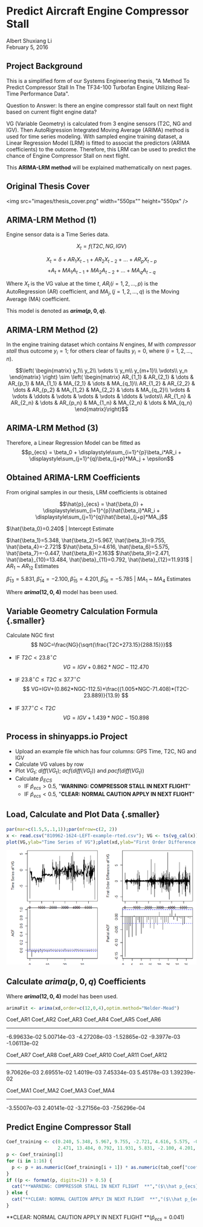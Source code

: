 # Predict Aircraft Engine Compressor Stall
Albert Shuxiang Li  
February 5, 2016  

## Project Background

This is a simplified form of our Systems Engineering thesis, "A Method To Predict Compressor Stall In The TF34-100 Turbofan Engine Utilizing Real-Time Performance Data". 

Question to Answer: Is there an engine compressor stall fault on next flight based on current flight engine data?

VG (Variable Geometry) is calculated from 3 engine sensors (T2C, NG and IGV). Then AutoRigression Integrated Moving Average (ARIMA) method is used for time series modeling. With sampled engine training dataset, a Linear Regression Model (LRM) is fitted to associat the predictors (ARIMA coefficients) to the outcome. Therefore, this LRM can be used to predict the chance of Engine Compressor Stall on next flight.

This **ARIMA-LRM method** will be explained mathematically on next pages. 

## Original Thesis Cover
<img src="images/thesis_cover.png" width="550px"" height="550px" />

## ARIMA-LRM Method  (1)
Engine sensor data is a Time Series data.

$$X_t = f(T2C, NG, IGV)$$

$$X_t = \delta + AR_1X_{t-1} + AR_2X_{t-2} + ... + AR_pX_{t-p}$$
$$+ A_t + MA_1A_{t-1} + MA_2A_{t-2} + ... + MA_qA_{t-q}$$

Where $X_t$ is the VG value at the time $t$, $AR_i(i=1,2, ..., p)$ is the AutoRegression (AR) coefficient, and $MA_j, (j=1,2, ..., q)$ is the Moving Average (MA) coefficient. 

This model is denoted as **$arima(p,0,q)$**. 

## ARIMA-LRM Method  (2)
In the engine training dataset which contains $N$ engines, $M$ with _compressor stall_ thus outcome $y_i=1$; for others clear of faults $y_i=0$, where $(i=1,2,...,n)$.

$$\left(
\begin{matrix}
y_1\\
y_2\\
\vdots \\
y_m\\
y_{m+1}\\
\vdots\\
y_n
\end{matrix}
\right) \sim \left(
\begin{matrix}
AR_{1_1} & AR_{2_1} & \dots & AR_{p_1} & MA_{1_1} & MA_{2_1} & \dots & MA_{q_1}\\
AR_{1_2} & AR_{2_2} & \dots & AR_{p_2} & MA_{1_2} & MA_{2_2} & \dots & MA_{q_2}\\
\vdots    & \vdots    & \ddots & \vdots    & \vdots    & \vdots    & \ddots & \vdots\\
AR_{1_n} & AR_{2_n} & \dots & AR_{p_n} & MA_{1_n} & MA_{2_n} & \dots & MA_{q_n}
\end{matrix}\right)$$

## ARIMA-LRM Method  (3)
Therefore, a Linear Regression Model can be fitted as 
$$p_{ecs} = \beta_0 + \displaystyle\sum_{i=1}^{p}\beta_i*AR_i + \displaystyle\sum_{j=1}^{q}\beta_{j+p}*MA_j + \epsilon$$

## Obtained ARIMA-LRM Coefficients
From original samples in our thesis, LRM coefficients is obtained

$$\hat{p}_{ecs} = \hat{\beta_0} + \displaystyle\sum_{i=1}^{p}\hat{\beta_i}*AR_i + \displaystyle\sum_{j=1}^{q}\hat{\beta}_{j+p}*MA_j$$

$\hat{\beta_0}=0.240$ | Intercept Estimate

$\hat{\beta_1}=5.348, \hat{\beta_2}=5.967, \hat{\beta_3}=9.755, \hat{\beta_4}=-2.721$
$\hat{\beta_5}=4.616, \hat{\beta_6}=5.575, \hat{\beta_7}=-0.447, \hat{\beta_8}=2.163$
$\hat{\beta_9}=2.471, \hat{\beta}_{10}=13.484, \hat{\beta}_{11}=0.792, \hat{\beta}_{12}=11.931$
| $AR_1$ ~ $AR_{12}$ Estimates

$\hat{\beta}_{13}=5.831, \hat{\beta}_{14}=-2.100, \hat{\beta}_{15}=4.201, \hat{\beta}_{16}=-5.785$
| $MA_1$ ~ $MA_4$ Estimates

Where **$arima(12, 0, 4)$** model has been used.

## Variable Geometry Calculation Formula {.smaller}
Calculate NGC first
$$ NGC=\frac{NG}{\sqrt{\frac{T2C+273.15}{288.15}}}$$

- IF $T2C < 23.8^\circ C$
$$  VG=IGV+0.862*NGC-112.470 $$

- IF $23.8^\circ C \leq T2C \leq 37.7^\circ C$
$$  VG=IGV+(0.862*NGC-112.5)+\frac{(1.005*NGC-71.408)*(T2C-23.889)}{13.9} $$

- IF $37.7^\circ C < T2C$
$$  VG=IGV+1.439*NGC-150.898 $$

## Process in shinyapps.io Project
- Upload an example file which has four columns: GPS Time, T2C, NG and IGV
- Calculate VG values by row
- Plot $VG_t$; $diff(VG_t)$; $acf(diff(VG_t))$ and $pacf(diff(VG_t))$
- Calculate $\hat{p}_{ECS}$
    + IF $\hat{p}_{ecs}>0.5$, "**WARNING: COMPRESSOR STALL IN NEXT FLIGHT**"
    + IF $\hat{p}_{ecs}<0.5$, "**CLEAR: NORMAL CAUTION APPLY IN NEXT FLIGHT**"

## Load, Calculate and Plot Data {.smaller}



```r
par(mar=c(1.5,5,.1,1));par(mfrow=c(2, 2))
x <- read.csv("810962-1624-LEFT-example-rted.csv"); VG <- ts(vg_cal(x)); xd <- diff(VG)
plot(VG,ylab="Time Series of VG");plot(xd,ylab="First Order Difference of VG");acf(xd); pacf(xd)
```

![](Engine_Project_files/figure-html/4figures-1.png)

## Calculate $arima(p,0,q)$ Coefficients
Where **$arima(12, 0, 4)$** model has been used.


```r
arimaFit <- arima(xd,order=c(12,0,4),optim.method="Nelder-Mead")
```

Coef_AR1       Coef_AR2      Coef_AR3       Coef_AR4       Coef_AR5      Coef_AR6     
-------------  ------------  -------------  -------------  ------------  -------------
-6.99633e-02   5.00714e-03   -4.27208e-03   -1.52865e-02   -9.3977e-03   -1.06113e-02 



Coef_AR7      Coef_AR8      Coef_AR9     Coef_AR10     Coef_AR11     Coef_AR12   
------------  ------------  -----------  ------------  ------------  ------------
9.70626e-03   2.69551e-02   1.4019e-03   7.45334e-03   5.45178e-03   1.39239e-02 



Coef_MA1       Coef_MA2      Coef_MA3       Coef_MA4     
-------------  ------------  -------------  -------------
-3.55007e-03   2.40141e-02   -3.27156e-03   -7.56296e-04 

## Predict Engine Compressor Stall

```r
Coef_training <- c(0.240, 5.348, 5.967, 9.755, -2.721, 4.616, 5.575, -0.447, 2.163, 
                   2.471, 13.484, 0.792, 11.931, 5.831, -2.100, 4.201, -5.785)
p <- Coef_training[1]
for (i in 1:16) {
  p <- p + as.numeric(Coef_training[i + 1]) * as.numeric(tab_coef["coef_calculated", i])
}
if ((p <- format(p, digits=2)) > 0.5) {
  cat("**WARNING: COMPRESSOR STALL IN NEXT FLIGHT  **","($\\hat p_{ecs}=",p,"$)",sep="")
} else {
  cat("**CLEAR: NORMAL CAUTION APPLY IN NEXT FLIGHT  **","($\\hat p_{ecs}=",p,"$)",sep="")
}
```

**CLEAR: NORMAL CAUTION APPLY IN NEXT FLIGHT  **($\hat p_{ecs}=0.041$)

